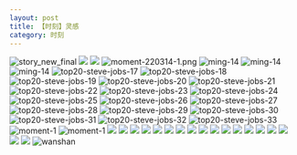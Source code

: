 ```yaml
---
layout: post
title: 【时刻】灵感
category: 时刻
---
```

![story_new_final](http://rab41f8zg.hd-bkt.clouddn.com/img/story_new_final_0322.png)
![](http://ran7ztk3m.hd-bkt.clouddn.com/img/inspire-220510-1.png)
![](http://ran7ztk3m.hd-bkt.clouddn.com/img/moment-220505-1.png)
![moment-220314-1.png](http://rab41f8zg.hd-bkt.clouddn.com/img/moment-220314-1.png)
![ming-14](http://rab41f8zg.hd-bkt.clouddn.com/img/moment-0317-1.png)
![ming-14](http://rab41f8zg.hd-bkt.clouddn.com/img/moment-0317-2.png)
![ming-14](http://rab41f8zg.hd-bkt.clouddn.com/img/ming-14.png)
![top20-steve-jobs-17](http://rab41f8zg.hd-bkt.clouddn.com/img/jobs-17.png)
![top20-steve-jobs-18](http://rab41f8zg.hd-bkt.clouddn.com/img/jobs-18.png)
![top20-steve-jobs-19](http://rab41f8zg.hd-bkt.clouddn.com/img/jobs-19.png)
![top20-steve-jobs-20](http://rab41f8zg.hd-bkt.clouddn.com/img/jobs-20.png)
![top20-steve-jobs-21](http://rab41f8zg.hd-bkt.clouddn.com/img/jobs-21.png)
![top20-steve-jobs-22](http://rab41f8zg.hd-bkt.clouddn.com/img/jobs-22.png)
![top20-steve-jobs-23](http://rab41f8zg.hd-bkt.clouddn.com/img/jobs-23.png)
![top20-steve-jobs-24](http://rab41f8zg.hd-bkt.clouddn.com/img/jobs-24.png)
![top20-steve-jobs-25](http://rab41f8zg.hd-bkt.clouddn.com/img/jobs-25.png)
![top20-steve-jobs-26](http://rab41f8zg.hd-bkt.clouddn.com/img/jobs-26.png)
![top20-steve-jobs-27](http://rab41f8zg.hd-bkt.clouddn.com/img/jobs-27.png)
![top20-steve-jobs-28](http://rab41f8zg.hd-bkt.clouddn.com/img/jobs-28.png)
![top20-steve-jobs-29](http://rab41f8zg.hd-bkt.clouddn.com/img/jobs-29.png)
![top20-steve-jobs-30](http://rab41f8zg.hd-bkt.clouddn.com/img/jobs-30.png)
![top20-steve-jobs-31](http://rab41f8zg.hd-bkt.clouddn.com/img/jobs-31.png)
![top20-steve-jobs-32](http://rab41f8zg.hd-bkt.clouddn.com/img/jobs-32.png)
![top20-steve-jobs-33](http://rab41f8zg.hd-bkt.clouddn.com/img/jobs-33.png)
![moment-1](http://rab41f8zg.hd-bkt.clouddn.com/img/moment-1.png)
![moment-1](http://rab41f8zg.hd-bkt.clouddn.com/img/moment-0317-3.png)
![](http://rab41f8zg.hd-bkt.clouddn.com/img/moment-0317-4.png)
![](http://rab41f8zg.hd-bkt.clouddn.com/img/moment-0319-1.png)
![](http://rab41f8zg.hd-bkt.clouddn.com/img/moment-0319-2.png)
![](http://rab41f8zg.hd-bkt.clouddn.com/img/moment-0319-3.png)
![](http://rab41f8zg.hd-bkt.clouddn.com/img/moment-220324-1.png)
![](http://rab41f8zg.hd-bkt.clouddn.com/img/moment-220324-2.png)
![](http://rab41f8zg.hd-bkt.clouddn.com/img/moment-220324-3.png)
![](http://rab41f8zg.hd-bkt.clouddn.com/img/moment-220324-4.png)
![](http://rab41f8zg.hd-bkt.clouddn.com/img/moment-220324-5.png)
![](http://rab41f8zg.hd-bkt.clouddn.com/img/moment-220324-6.png)
![](http://rab41f8zg.hd-bkt.clouddn.com/img/moment-220324-7.png)
![](http://rab41f8zg.hd-bkt.clouddn.com/img/taste-220323-1.png)
![](http://rab41f8zg.hd-bkt.clouddn.com/img/taste-220323-2.png)
![](http://rab41f8zg.hd-bkt.clouddn.com/img/taste-220323-3.png)
![](http://rab41f8zg.hd-bkt.clouddn.com/img/taste-220323-4.png)
![](http://rab41f8zg.hd-bkt.clouddn.com/img/taste-220323-5.png)
![](http://rab41f8zg.hd-bkt.clouddn.com/img/abdomen-220406-1.png)
![](http://rab41f8zg.hd-bkt.clouddn.com/img/abdomen-220406-2.png)
![wanshan](http://rab41f8zg.hd-bkt.clouddn.com/img/wanshan.png)



  




